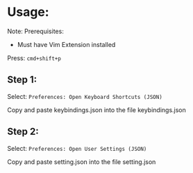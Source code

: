 # Usage:

Note: Prerequisites:
- Must have Vim Extension installed

Press: `cmd+shift+p`

## Step 1:
Select: `Preferences: Open Keyboard Shortcuts (JSON)`

Copy and paste keybindings.json into the file keybindings.json


## Step 2:
Select: `Preferences: Open User Settings (JSON)`

Copy and paste setting.json into the file setting.json
